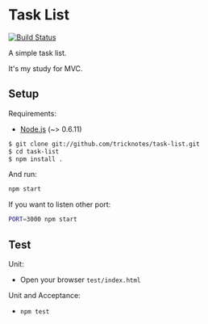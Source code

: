 # Task List

[![Build Status](https://secure.travis-ci.org/tricknotes/task-list.png)](http://travis-ci.org/tricknotes/task-list)

A simple task list.

It's my study for MVC.

## Setup

Requirements:

* [Node.js](http://nodejs.org/) (~> 0.6.11)

``` sh
$ git clone git://github.com/tricknotes/task-list.git
$ cd task-list
$ npm install .
```

And run:

``` sh
npm start
```

If you want to listen other port:

``` sh
PORT=3000 npm start
```

## Test

Unit:

* Open your browser `test/index.html`

Unit and Acceptance:

* `npm test`

